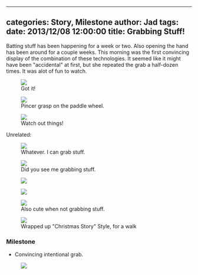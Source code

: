 
---
categories: Story, Milestone
author: Jad
tags: 
date: 2013/12/08 12:00:00
title: Grabbing Stuff!
---
Batting stuff has been happening for a week or two.  Also opening the hand has been around for a couple weeks.  This morning was the first convincing display of the combination of these technologies.  It seemed like it might have been "accidental" at first, but she repeated the grab a half-dozen times.  It was alot of fun to watch.

<figure>
<img src="/img/2013/12/08/img_5840_medium.jpg" />
<figcaption>Got it!</figcaption>
</figure>

<figure>
<img src="/img/2013/12/08/img_5830_medium.jpg" />
<figcaption>Pincer grasp on the paddle wheel.</figcaption>
</figure>


<figure>
<img src="/img/2013/12/08/img_7675_medium.jpg" />
<figcaption>Watch out things!</figcaption>
</figure>

Unrelated: 

<figure>
<img src="/img/2013/12/08/img_7678_medium.jpg" />
<figcaption>Whatever. I can grab stuff.</figcaption>
</figure>

<figure>
<img src="/img/2013/12/08/img_7630_medium.jpg" />
<figcaption>Did you see me grabbing stuff.</figcaption>
</figure>

<figure>
<img src="/img/2013/12/08/img_7585_medium.jpg" />
<figcaption></figcaption>
</figure>

<figure>
<img src="/img/2013/12/08/img_7646_medium.jpg" />
<figcaption></figcaption>
</figure>


<figure>
<img src="/img/2013/12/08/img_7646_medium.jpg" />
<figcaption>Also cute when not grabbing stuff.</figcaption>
</figure>


<figure>
<img src="/img/2013/12/08/img_5820_medium.jpg" />
<figcaption>Wrapped up "Christmas Story" Style, for a walk</figcaption>
</figure>

### Milestone
* Convincing intentional grab.
<figure>
<img src="/img/2013/12/08/img_5838_medium.jpg" />
<figcaption></figcaption>
</figure>
